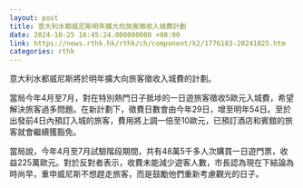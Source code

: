 ```yaml
---
layout: post
title: 意大利水都威尼斯明年擴大向旅客徵收入城費計劃
date: 2024-10-25 16:45:24.000000000 +08:00
link: https://news.rthk.hk/rthk/ch/component/k2/1776183-20241025.htm
categories: rthk
---
```


意大利水都威尼斯將於明年擴大向旅客徵收入城費的計劃。

當局今年4月至7月，對在特別熱門日子抵埗的一日遊旅客徵收5歐元入城費，希望解決旅客過多問題。在新計劃下，徵費日數會由今年29日，增至明年54日。至於出發前4日內預訂入城的旅客，費用將上調一倍至10歐元，已預訂酒店和賓館的旅客就會繼續獲豁免。

當局說，今年4月至7月試驗階段期間，共有48萬5千多人次購買一日遊門票，收益225萬歐元。對於反對者表示，收費未能減少遊客人數，市長認為現在下結論為時尚早，重申威尼斯不想趕走旅客，而是鼓勵他們重新考慮觀光的日子。
